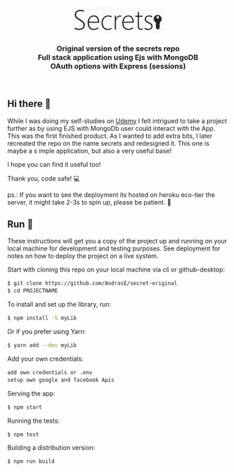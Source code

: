 <br>
<p align="center">
  <a href="https://app-secret-original.herokuapp.com/" target="_blank" rel="noopener noreferrer">
  <img src="https://github.com/AndrasE/raw-readme/blob/main/secrets-orig-readme-img.png?raw=true" width="210px">
  </a>
</p>
<h3 align="center">
  Original version of the secrets repo
  <br>
  Full stack application using Ejs with MongoDB
  <br>
  OAuth options with Express (sessions)
</h3>

<br>

## Hi there 👋

While I was doing my self-studies on <a href="https://www.udemy.com/course/the-complete-web-development-bootcamp" target="_blank" rel="noopener noreferrer">Udemy</a> I felt intrigued to take a project further as by using EJS with MongoDb user could interact with the App. 
This was the first finished product. As I wanted to add extra bits, I later recreated the repo on the name secrets and redesigned it. This one is maybe a s
imple application, but also a very useful base! 

I hope you can find it useful too!

Thank you, code safe! 💻

ps.: If you want to see the deployment its hosted on heroku eco-tier the server, it might take 2-3s to spin up, please be patient. 🐨


## Run 🚀
These instructions will get you a copy of the project up and running on your local machine for development and testing purposes. See deployment for notes on how to deploy the project on a live system.

Start with cloning this repo on your local machine via cli or github-desktop:

```sh
$ git clone https://github.com/AndrasE/secret-original
$ cd PROJECTNAME
```
To install and set up the library, run:
```sh
$ npm install -S myLib
```

Or if you prefer using Yarn:
```sh
$ yarn add --dev myLib
```

Add your own credentials:
```sh
add own credentials or .env
setup own google and facebook Apis
```
Serving the app:
```sh
$ npm start
```
Running the tests:
```sh
$ npm test
```
Building a distribution version:
```sh
$ npm run build
```
